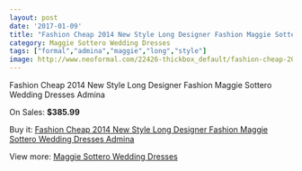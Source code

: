 ```yaml
---
layout: post
date: '2017-01-09'
title: "Fashion Cheap 2014 New Style Long Designer Fashion Maggie Sottero Wedding Dresses Admina"
category: Maggie Sottero Wedding Dresses
tags: ["formal","admina","maggie","long","style"]
image: http://www.neoformal.com/22426-thickbox_default/fashion-cheap-2014-new-style-long-designer-fashion-maggie-sottero-wedding-dresses-admina.jpg
---
```

Fashion Cheap 2014 New Style Long Designer Fashion Maggie Sottero Wedding Dresses Admina

On Sales: **$385.99**
<a href="https://www.neoformal.com/en/maggie-sottero-wedding-dresses-2014/7434-fashion-cheap-2014-new-style-long-designer-fashion-maggie-sottero-wedding-dresses-admina.html"><amp-img layout="responsive" width="600" height="600" src="//www.neoformal.com/22426-thickbox_default/fashion-cheap-2014-new-style-long-designer-fashion-maggie-sottero-wedding-dresses-admina.jpg" alt="Fashion Cheap 2014 New Style Long Designer Fashion Maggie Sottero Wedding Dresses Admina 0" /></a>
<a href="https://www.neoformal.com/en/maggie-sottero-wedding-dresses-2014/7434-fashion-cheap-2014-new-style-long-designer-fashion-maggie-sottero-wedding-dresses-admina.html"><amp-img layout="responsive" width="600" height="600" src="//www.neoformal.com/22428-thickbox_default/fashion-cheap-2014-new-style-long-designer-fashion-maggie-sottero-wedding-dresses-admina.jpg" alt="Fashion Cheap 2014 New Style Long Designer Fashion Maggie Sottero Wedding Dresses Admina 1" /></a>
<a href="https://www.neoformal.com/en/maggie-sottero-wedding-dresses-2014/7434-fashion-cheap-2014-new-style-long-designer-fashion-maggie-sottero-wedding-dresses-admina.html"><amp-img layout="responsive" width="600" height="600" src="//www.neoformal.com/22427-thickbox_default/fashion-cheap-2014-new-style-long-designer-fashion-maggie-sottero-wedding-dresses-admina.jpg" alt="Fashion Cheap 2014 New Style Long Designer Fashion Maggie Sottero Wedding Dresses Admina 2" /></a>

Buy it: [Fashion Cheap 2014 New Style Long Designer Fashion Maggie Sottero Wedding Dresses Admina](https://www.neoformal.com/en/maggie-sottero-wedding-dresses-2014/7434-fashion-cheap-2014-new-style-long-designer-fashion-maggie-sottero-wedding-dresses-admina.html "Fashion Cheap 2014 New Style Long Designer Fashion Maggie Sottero Wedding Dresses Admina")

View more: [Maggie Sottero Wedding Dresses](https://www.neoformal.com/en/123-maggie-sottero-wedding-dresses-2014 "Maggie Sottero Wedding Dresses")
